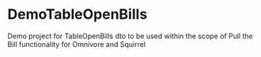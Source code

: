 # DemoTableOpenBills
Demo project for TableOpenBills dto to be used within the scope of Pull the Bill functionality  for Omnivore and Squirrel
